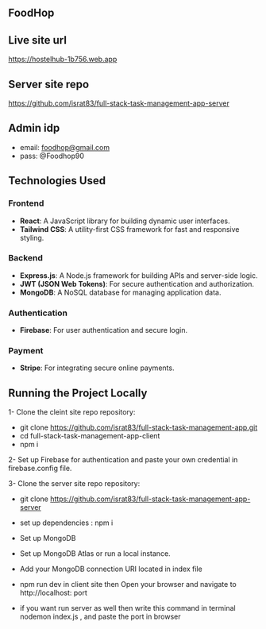 

## FoodHop


## Live site url
https://hostelhub-1b756.web.app


## Server site repo
https://github.com/israt83/full-stack-task-management-app-server


## Admin idp
- email: foodhop@gmail.com
- pass: @Foodhop90



## **Technologies Used**

### **Frontend**
- **React**: A JavaScript library for building dynamic user interfaces.
- **Tailwind CSS**: A utility-first CSS framework for fast and responsive styling.

### **Backend**
- **Express.js**: A Node.js framework for building APIs and server-side logic.
- **JWT (JSON Web Tokens)**: For secure authentication and authorization.
- **MongoDB**: A NoSQL database for managing application data.

### **Authentication**
- **Firebase**: For user authentication and secure login.

### **Payment**
- **Stripe**: For integrating secure online payments.




## Running the Project Locally

1- Clone the cleint site repo repository:
- git clone https://github.com/israt83/full-stack-task-management-app.git
- cd full-stack-task-management-app-client
- npm i

2- Set up Firebase for authentication and paste your own credential in firebase.config file.

3- Clone the server site repo repository:
 - git clone https://github.com/israt83/full-stack-task-management-app-server
 - set up dependencies : npm i
 - Set up MongoDB
 - Set up MongoDB Atlas or run a local instance.
 - Add your MongoDB connection URI located in index file

- npm run dev in client site  then Open your browser and navigate to http://localhost: port
- if you want run server as well then write this command in terminal  nodemon index.js , and paste the port in browser




